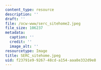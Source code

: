 ```yaml
---
content_type: resource
description: ''
draft: ''
file: /ocw-www/serc_sitehome2.jpeg
file_size: 106237
metadata:
  caption: ''
  credit: ''
  image_alt: ''
resourcetype: Image
title: SERC_sitehome.jpeg
uid: f23791e9-9267-48cd-a154-aaa8e332d9e8
---
```

